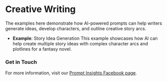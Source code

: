 # Creative Writing

The examples here demonstrate how AI-powered prompts can help writers generate ideas, develop characters, and outline creative story arcs.

- **Example**: Story Idea Generation
  This example showcases how AI can help create multiple story ideas with complex character arcs and plotlines for a fantasy novel.

### Get in Touch
For more information, visit our [Prompt Insights Facebook page](https://www.facebook.com/promptinsights).
